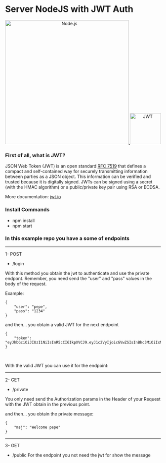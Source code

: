 # Server NodeJS with JWT Auth

<p align="center">
  <a href="https://nodejs.org/">
    <img
      alt="Node.js"
      src="https://nodejs.org/static/images/logo-light.svg"
      width="400"
    />
  </a>
  <a href="https://jwt.io">
    <img
      alt="JWT"
      src="https://jwt.io/img/pic_logo.svg"
      width="100"
    />
  </a>
</p>

### First of all, what is JWT?
JSON Web Token (JWT) is an open standard [RFC 7519](https://tools.ietf.org/html/rfc7519) that defines a compact and self-contained way for securely transmitting information between parties as a JSON object. This information can be verified and trusted because it is digitally signed. JWTs can be signed using a secret (with the HMAC algorithm) or a public/private key pair using RSA or ECDSA.

More documentation: [jwt.io](https://jwt.io/introduction/)

### Install Commands
- npm install
- npm start

### In this example repo you have a some of endpoints
___
1- POST
-  /login

With this method you obtain the jwt to authenticate and use the private endpont. 
Remember, you need send the "user" and "pass" values in the body of the request. 

Example: 
```
{
	"user": "pepe",
	"pass": "1234"
}
```
and then... you obtain a valid JWT for the next endpoint

```
{
    "token": "eyJhbGciOiJIUzI1NiIsInR5cCI6IkpXVCJ9.eyJ1c2VyIjoicGVwZSIsInBhc3MiOiIxMjM0IiwiaWF0IjoxNTg1Njk3NzY1fQ.FC0X07G8Ve1qw2RoOydUJVDbP5CtZVQwUUI6C9nPB00"
}
```
<br>

With the valid JWT you can use it for the endpoint:
<br>
___
2- GET
- /private

You only need send the Authorization params in the Header of your Request with the JWT obtain in the previous point.

and then... you obtain the private message: 

```
{
    "msj": "Welcome pepe"
}
```

___ 
3- GET 
- /public 
For the endpoint  you not need the jwt for show the message


